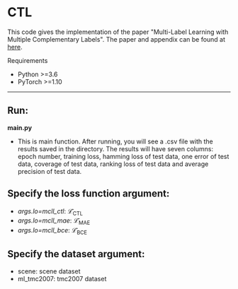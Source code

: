  # CTL

 This code gives the implementation  of the paper "Multi-Label Learning with Multiple Complementary Labels". The paper and appendix can be found at [here](https://gaoyi439.github.io/papers/TPAMI2024_without_acknowledgement.pdf).

 Requirements
- Python >=3.6
- PyTorch >=1.10

---
## Run:
**main.py**
- This is main function. After running, you will see a .csv file with the results saved in the directory.
The results will have seven columns: epoch number, training loss, hamming loss of test data, one error of test data,
coverage of test data, ranking loss of test data and average precision of test data.

## Specify the loss function argument:
- *args.lo=mcll_ctl*: $\mathcal{\bar L}_\text{CTL}$
- *args.lo=mcll_mae*: $\mathcal{\bar L}_\text{MAE}$
- *args.lo=mcll_bce*: $\mathcal{\bar L}_\text{BCE}$
## Specify the dataset argument:
- scene: scene dataset
- ml_tmc2007: tmc2007 dataset
